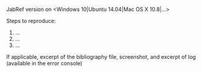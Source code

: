 JabRef version <version as shown in the about box> on <Windows 10|Ubuntu 14.04|Mac OS X 10.8|...>

Steps to reproduce:

1. ...
2. ...
3. ...

If applicable, excerpt of the bibliography file, screenshot, and excerpt of log (available in the error console)
